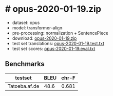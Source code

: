 # # opus-2020-01-19.zip

* dataset: opus
* model: transformer-align
* pre-processing: normalization + SentencePiece
* download: [opus-2020-01-19.zip](https://object.pouta.csc.fi/OPUS-MT-models/af-de/opus-2020-01-19.zip)
* test set translations: [opus-2020-01-19.test.txt](https://object.pouta.csc.fi/OPUS-MT-models/af-de/opus-2020-01-19.test.txt)
* test set scores: [opus-2020-01-19.eval.txt](https://object.pouta.csc.fi/OPUS-MT-models/af-de/opus-2020-01-19.eval.txt)

## Benchmarks

| testset               | BLEU  | chr-F |
|-----------------------|-------|-------|
| Tatoeba.af.de 	| 48.6 	| 0.681 |

